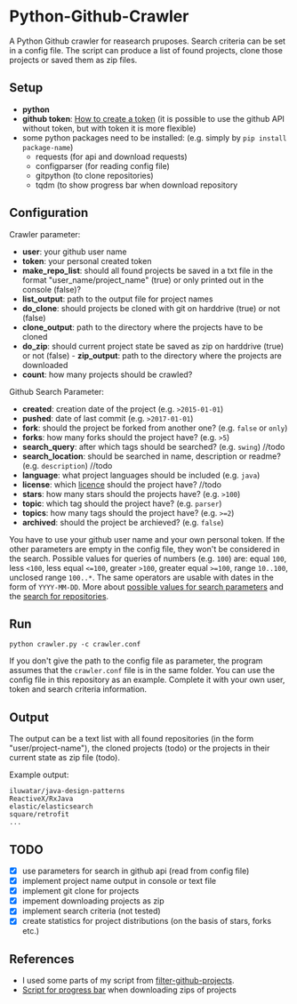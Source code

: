 # Python-Github-Crawler
A Python Github crawler for reasearch pruposes. Search criteria can be set in a config file. The script can produce a list of found projects, clone those projects or saved them as zip files.

## Setup
- **python**
- **github token**: [How to create a token](https://help.github.com/articles/creating-a-personal-access-token-for-the-command-line/) (it is possible to use the github API without token, but with token it is more flexible)
- some python packages need to be installed: (e.g. simply by `pip install package-name`)
	- requests (for api and download requests)
	- configparser (for reading config file)
	- gitpython (to clone repositories)
	- tqdm (to show progress bar when download repository

## Configuration
Crawler parameter:
- **user**: your github user name
- **token**: your personal created token
- **make_repo_list**: should all found projects be saved in a txt file in the format "user_name/project_name" (true) or only printed out in the console (false)?
- **list_output**: path to the output file for project names
- **do_clone**: should projects be cloned with git on harddrive (true) or not (false)
- **clone_output**: path to the directory where the projects have to be cloned
- **do_zip**: should current project state be saved as zip on harddrive (true) or not (false) - **zip_output**: path to the directory where the projects are downloaded
- **count**: how many projects should be crawled?

Github Search Parameter:
- **created**: creation date of the project (e.g. `>2015-01-01`)
- **pushed**: date of last commit (e.g. `>2017-01-01`)
- **fork**: should the project be forked from another one? (e.g. `false` or `only`)
- **forks**: how many forks should the project have? (e.g. `>5`)
- **search_query**: after which tags should be searched? (e.g. `swing`) //todo
- **search_location**: should be searched in name, description or readme? (e.g. `description`) //todo
- **language**: what project languages should be included (e.g. `java`)
- **license**: which [licence](https://help.github.com/articles/licensing-a-repository/) should the project have? //todo
- **stars**: how many stars should the projects have?  (e.g. `>100`)
- **topic**: which tag should the project have?  (e.g. `parser`)
- **topics**: how many tags should the project have?  (e.g. `>=2`)
- **archived**: should the project be archieved?  (e.g. `false`)

You have to use your github user name and your own personal token. If the other parameters are empty in the config file, they won't be considered in the search. Possible values for queries of numbers (e.g. `100`) are: equal `100`, less `<100`, less equal `<=100`, greater `>100`, greater equal `>=100`, range `10..100`, unclosed range `100..*`. The same operators are usable with dates in the form of `YYYY-MM-DD`.
More about [possible values for search parameters](https://help.github.com/articles/searching-repositories/) and the [search for repositories](https://developer.github.com/v3/search/#search-repositories).

## Run
`python crawler.py -c crawler.conf`

If you don't give the path to the config file as parameter, the program assumes that the `crawler.conf` file is in the same folder. You can use the config file in this repository as an example. Complete it with your own user, token and search criteria information.

## Output
The output can be a text list with all found repositories (in the form "user/project-name"), the cloned projects (todo) or the projects in their current state as zip file (todo).

Example output:
```
iluwatar/java-design-patterns
ReactiveX/RxJava
elastic/elasticsearch
square/retrofit
...
```

## TODO
- [x] use parameters for search in github api (read from config file)
- [x] implement project name output in console or text file
- [x] implement git clone for projects
- [x] impement downloading projects as zip
- [x] implement search criteria (not tested)
- [x] create statistics for project distributions (on the basis of stars, forks etc.)

## References
- I used some parts of my script from [filter-github-projects](https://github.com/xai/filter-github-projects).
- [Script for progress bar](https://stackoverflow.com/a/10744565/2520160) when downloading zips of projects
